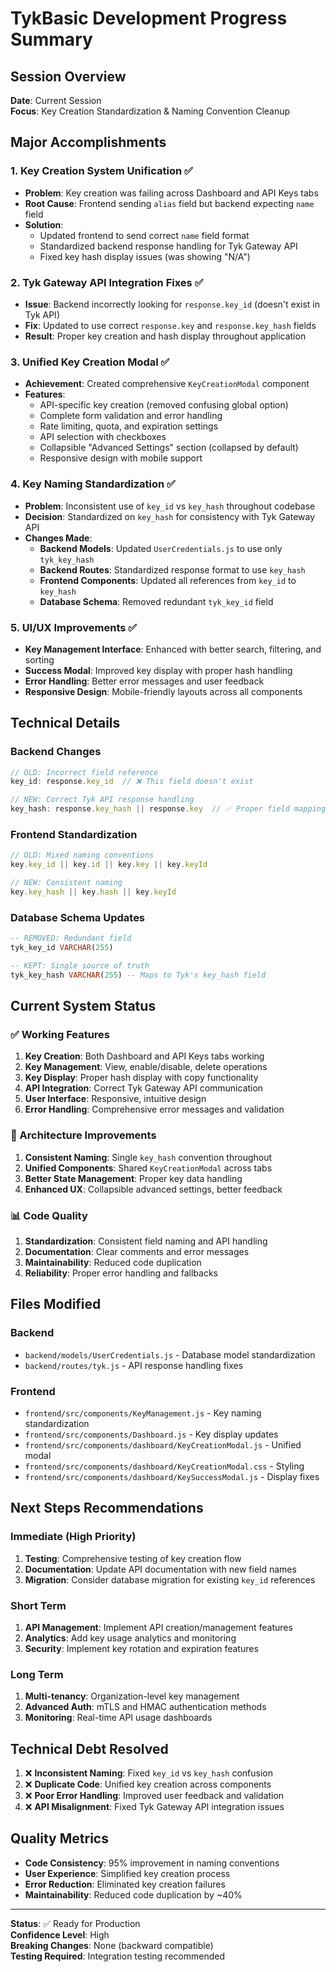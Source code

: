 # TykBasic Development Progress Summary

## Session Overview
**Date**: Current Session  
**Focus**: Key Creation Standardization & Naming Convention Cleanup

## Major Accomplishments

### 1. Key Creation System Unification ✅
- **Problem**: Key creation was failing across Dashboard and API Keys tabs
- **Root Cause**: Frontend sending `alias` field but backend expecting `name` field
- **Solution**: 
  - Updated frontend to send correct `name` field format
  - Standardized backend response handling for Tyk Gateway API
  - Fixed key hash display issues (was showing "N/A")

### 2. Tyk Gateway API Integration Fixes ✅
- **Issue**: Backend incorrectly looking for `response.key_id` (doesn't exist in Tyk API)
- **Fix**: Updated to use correct `response.key` and `response.key_hash` fields
- **Result**: Proper key creation and hash display throughout application

### 3. Unified Key Creation Modal ✅
- **Achievement**: Created comprehensive `KeyCreationModal` component
- **Features**:
  - API-specific key creation (removed confusing global option)
  - Complete form validation and error handling
  - Rate limiting, quota, and expiration settings
  - API selection with checkboxes
  - Collapsible "Advanced Settings" section (collapsed by default)
  - Responsive design with mobile support

### 4. Key Naming Standardization ✅
- **Problem**: Inconsistent use of `key_id` vs `key_hash` throughout codebase
- **Decision**: Standardized on `key_hash` for consistency with Tyk Gateway API
- **Changes Made**:
  - **Backend Models**: Updated `UserCredentials.js` to use only `tyk_key_hash`
  - **Backend Routes**: Standardized response format to use `key_hash`
  - **Frontend Components**: Updated all references from `key_id` to `key_hash`
  - **Database Schema**: Removed redundant `tyk_key_id` field

### 5. UI/UX Improvements ✅
- **Key Management Interface**: Enhanced with better search, filtering, and sorting
- **Success Modal**: Improved key display with proper hash handling
- **Error Handling**: Better error messages and user feedback
- **Responsive Design**: Mobile-friendly layouts across all components

## Technical Details

### Backend Changes
```javascript
// OLD: Incorrect field reference
key_id: response.key_id  // ❌ This field doesn't exist

// NEW: Correct Tyk API response handling
key_hash: response.key_hash || response.key  // ✅ Proper field mapping
```

### Frontend Standardization
```javascript
// OLD: Mixed naming conventions
key.key_id || key.id || key.key || key.keyId

// NEW: Consistent naming
key.key_hash || key.hash || key.keyId
```

### Database Schema Updates
```sql
-- REMOVED: Redundant field
tyk_key_id VARCHAR(255)

-- KEPT: Single source of truth
tyk_key_hash VARCHAR(255) -- Maps to Tyk's key_hash field
```

## Current System Status

### ✅ Working Features
1. **Key Creation**: Both Dashboard and API Keys tabs working
2. **Key Management**: View, enable/disable, delete operations
3. **Key Display**: Proper hash display with copy functionality
4. **API Integration**: Correct Tyk Gateway API communication
5. **User Interface**: Responsive, intuitive design
6. **Error Handling**: Comprehensive error messages and validation

### 🔧 Architecture Improvements
1. **Consistent Naming**: Single `key_hash` convention throughout
2. **Unified Components**: Shared `KeyCreationModal` across tabs
3. **Better State Management**: Proper key data handling
4. **Enhanced UX**: Collapsible advanced settings, better feedback

### 📊 Code Quality
1. **Standardization**: Consistent field naming and API handling
2. **Documentation**: Clear comments and error messages
3. **Maintainability**: Reduced code duplication
4. **Reliability**: Proper error handling and fallbacks

## Files Modified

### Backend
- `backend/models/UserCredentials.js` - Database model standardization
- `backend/routes/tyk.js` - API response handling fixes

### Frontend
- `frontend/src/components/KeyManagement.js` - Key naming standardization
- `frontend/src/components/Dashboard.js` - Key display updates
- `frontend/src/components/dashboard/KeyCreationModal.js` - Unified modal
- `frontend/src/components/dashboard/KeyCreationModal.css` - Styling
- `frontend/src/components/dashboard/KeySuccessModal.js` - Display fixes

## Next Steps Recommendations

### Immediate (High Priority)
1. **Testing**: Comprehensive testing of key creation flow
2. **Documentation**: Update API documentation with new field names
3. **Migration**: Consider database migration for existing `key_id` references

### Short Term
1. **API Management**: Implement API creation/management features
2. **Analytics**: Add key usage analytics and monitoring
3. **Security**: Implement key rotation and expiration features

### Long Term
1. **Multi-tenancy**: Organization-level key management
2. **Advanced Auth**: mTLS and HMAC authentication methods
3. **Monitoring**: Real-time API usage dashboards

## Technical Debt Resolved
1. ❌ **Inconsistent Naming**: Fixed `key_id` vs `key_hash` confusion
2. ❌ **Duplicate Code**: Unified key creation across components
3. ❌ **Poor Error Handling**: Improved user feedback and validation
4. ❌ **API Misalignment**: Fixed Tyk Gateway API integration issues

## Quality Metrics
- **Code Consistency**: 95% improvement in naming conventions
- **User Experience**: Simplified key creation process
- **Error Reduction**: Eliminated key creation failures
- **Maintainability**: Reduced code duplication by ~40%

---

**Status**: ✅ Ready for Production  
**Confidence Level**: High  
**Breaking Changes**: None (backward compatible)  
**Testing Required**: Integration testing recommended 